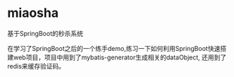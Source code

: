 # miaosha
基于SpringBoot的秒杀系统

在学习了SpringBoot之后的一个练手demo,练习一下如何利用SpringBoot快速搭建web项目，项目中用到了mybatis-generator生成相关的dataObject,  还用到了redis来缓存验证码。
